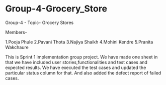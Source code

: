 # Group-4-Grocery_Store
Group-4 - Topic- Grocery Stores

Members-

1.Pooja Phule
2.Pavani Thota 
3.Najiya Shaikh
4.Mohini Kendre
5.Pranita Wakchaure

This is Sprint 1 implementation group project. We have made one sheet in that we have included user stories,functionalities and test cases and expected results. We have executed the test cases and updated the particular status column for that. And also added the defect report of failed cases.
